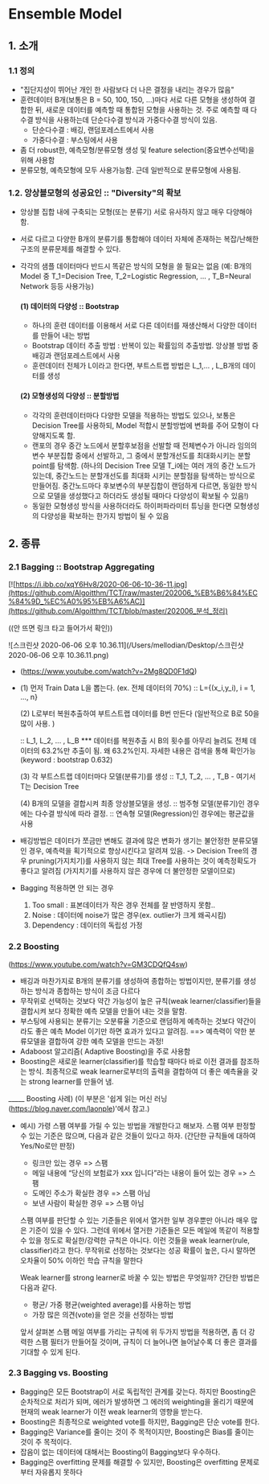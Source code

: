 # Ensemble Model

## 1. 소개

### 1.1 정의

- "집단지성이 뛰어난 개인 한 사람보다 더 나은 결정을 내리는 경우가 많음"
- 훈련데이터 B개(보통은 B = 50, 100, 150, ...)마다 서로 다른 모형을 생성하여 결합한 뒤, 새로운 데이터를 예측할 때 통합된 모형을 사용하는 것. 주로 예측할 때 다수결 방식을 사용하는데 단순다수결 방식과 가중다수결 방식이 있음.
  - 단순다수결 : 배깅, 랜덤포레스트에서 사용 
  - 가중다수결 : 부스팅에서 사용 
- 좀 더 robust한, 예측모형/분류모형 생성 및 feature selection(중요변수선택)을 위해 사용함
- 분류모형, 예측모형에 모두 사용가능함. 근데 일반적으로 분류모형에 사용됨.

### 1.2. 앙상블모형의 성공요인 :: "Diversity"의 확보

- 앙상블 집합 내에 구축되는 모형(또는 분류기)  서로 유사하지 않고 매우 다양해야 함.

- 서로 다르고 다양한 B개의 분류기를 통합해야 데이터 자체에 존재하는 복잡/난해한 구조의 분류문제를 해결할 수 있다.

- 각각의 샘플 데이터마다 반드시 똑같은 방식의 모형을 쓸 필요는 없음 (예: B개의 Model 중 T_1=Decision Tree, T_2=Logistic Regression, ... , T_B=Neural Network 등등 사용가능)

  #### (1) 데이터의 다양성 :: Bootstrap

  - 하나의 훈련 데이터를 이용해서 서로 다른 데이터를 재생산해서 다양한 데이터를 만들어 내는 방법
  - Bootstrap 데이터 추출 방법 : 반복이 있는 확률임의 추출방법. 앙상블 방법 중 배깅과 랜덤포레스트에서 사용
  - 훈련데이터 전체가 L이라고 한다면, 부트스트랩 방법은 L_1,... , L_B개의 데이터를 생성

  #### (2) 모형생성의 다양성 :: 분할방법

  - 각각의 훈련데이터마다 다양한 모델을 적용하는 방법도 있으나, 보통은 Decision Tree를 사용하되, Model 적합시 분할방법에 변화를 주어 모형이 다양해지도록 함.
  - 랜포의 경우 중간 노드에서 분할후보점을 선발할 때 전체변수가 아니라 임의의 변수 부분집합 중에서 선발하고, 그 중에서 분할개선도를 최대화시키는 분할 point를 탐색함. (하나의 Decision Tree 모델 T_i에는 여러 개의 중간 노드가 있는데, 중간노드는 분할개선도를 최대화 시키는 분할점을 탐색하는 방식으로 만들어짐. 중간노드마다 후보변수의 부분집합이 랜덤하게 다르면, 동일한 방식으로 모델을 생성했다고 하더라도 생성될 때마다 다양성이 확보될 수 있음!)
  - 동일한 모형생성 방식을 사용하더라도 하이퍼파라미터 튜닝을 한다면 모형생성의 다양성을 확보하는 한가지 방법이 될 수 있음

## 2. 종류

### 2.1 Bagging :: Bootstrap Aggregating

[![https://i.ibb.co/xqY6Hv8/2020-06-06-10-36-11.jpg](https://github.com/Algoitthm/TCT/raw/master/202006_%EB%B6%84%EC%84%9D_%EC%A0%95%EB%A6%AC)](https://github.com/Algoitthm/TCT/blob/master/202006_분석_정리)

((안 뜨면 링크 타고 들어가서 확인))

![스크린샷 2020-06-06 오후 10.36.11](/Users/mellodian/Desktop/스크린샷 2020-06-06 오후 10.36.11.png)

- (https://www.youtube.com/watch?v=2Mg8QD0F1dQ)

- (1) 먼저 Train Data L을 뽑는다. (ex. 전체 데이터의 70%) ::  L={(x_i,y_i), i = 1, ..., n} 

  (2) L로부터 복원추출하여 부트스트랩 데이터를 B번 만든다 (일반적으로 B로 50을 많이 사용. )

  :: L_1, L_2, ... , L_B *** 데이터를 복원추출 시 B의 횟수를 아무리 늘려도 전체 데이터의 63.2%만 추출이 됨. 왜 63.2%인지. 자세한 내용은 검색을 통해 확인가능(keyword : bootstrap 0.632)

  (3) 각 부트스트랩 데이터마다 모델(분류기)를 생성 :: T_1, T_2, ... , T_B - 여기서 T는 Decision Tree

  (4) B개의 모델을 결합시켜 최종 앙상블모델을 생성. :: 범주형 모델(분류기)인 경우에는 다수결 방식에 따라 결정. :: 연속형 모델(Regression)인 경우에는 평균값을 사용

- 배깅방법은 데이터가 쪼금만 변해도 결과에 많은 변화가 생기는 불안정한 분류모델인 경우, 예측력을 획기적으로 향상시킨다고 알려져 있음. -> Decision Tree의 경우 pruning(가지치기)를 사용하지 않는 최대 Tree를 사용하는 것이 예측정확도가 좋다고 알려짐 (가지치기를 사용하지 않은 경우에 더 불안정한 모델이므로)

- Bagging 적용하면 안 되는 경우

  1. Too small : 표본데이터가 작은 경우 전체를 잘 반영하지 못함..
  2. Noise : 데이터에 noise가 많은 경우(ex. outlier가 크게 왜곡시킴)
  3. Dependency : 데이터의 독립성 가정

### 2.2 Boosting

(https://www.youtube.com/watch?v=GM3CDQfQ4sw)

- 배깅과 마찬가지로 B개의 분류기를 생성하여 종합하는 방법이지만, 분류기를 생성하는 방식과 종합하는 방식이 조금 다르다
- 무작위로 선택하는 것보다 약간 가능성이 높은 규칙(weak learner/classifier)들을 결합시켜 보다 정확한 예측 모델을 만들어 내는 것을 말함.
- 부스팅에 사용되는 분류기는 오분류율 기준으로 랜덤하게 예측하는 것보다 약간이라도 좋은 예측 Model 이기만 하면 효과가 있다고 알려짐. ==> 예측력이 약한 분류모델을 결합하여 강한 예측 모델을 만드는 과정!
- Adaboost 알고리즘( Adaptive Boosting)을 주로 사용함
- Boosting은 새로운 learner(classifier)를 학습할 때마다 바로 이전 결과를 참조하는 방식. 최종적으로 weak learner로부터의 출력을 결합하여 더 좋은 예측율을 갖는 strong learner를 만들어 냄.

_____ Boosting 사례) (이 부분은 '쉽게 읽는 머신 러닝(https://blog.naver.com/laonple)'에서 참고.)

- 예시) 가령 스팸 여부를 가릴 수 있는 방법을 개발한다고 해보자. 스팸 여부 판정할 수 있는 기준은 많으며, 다음과 같은 것들이 있다고 하자. (간단한 규칙들에 대하여 Yes/No로만 판정)

  - 링크만 있는 경우 => 스팸
  - 메일 내용에 “당신의 보험료가 xxx 입니다”라는 내용이 들어 있는 경우 => 스팸
  - 도메인 주소가 확실한 경우 => 스팸 아님
  - 보낸 사람이 확실한 경우 => 스팸 아님

  스팸 여부를 판단할 수 있는 기준들은 위에서 열거한 일부 경우뿐만 아니라 매우 많은 기준이 있을 수 있다. 그런데 위에서 열거한 기준들은 모든 메일에 똑같이 적용할 수 있을 정도로 확실한/강력한 규칙은 아니다. 이런 것들을 weak learner(rule, classifier)라고 한다. 무작위로 선정하는 것보다는 성공 확률이 높은, 다시 말하면 오차율이 50% 이하인 학습 규칙을 말한다

  Weak learner를 strong learner로 바꿀 수 있는 방법은 무엇일까? 간단한 방법은 다음과 같다.

  - 평균/ 가중 평균(weighted average)를 사용하는 방법
  - 가장 많은 의견(vote)을 얻은 것을 선정하는 방법

  앞서 살펴본 스팸 메일 여부를 가리는 규칙에 위 두가지 방법을 적용하면, 좀 더 강력한 스팸 필터가 만들어질 것이며, 규칙이 더 늘어나면 늘어날수록 더 좋은 결과를 기대할 수 있게 된다.

### 2.3 Bagging vs. Boosting

- Bagging은 모든 Bootstrap이 서로 독립적인 관계를 갖는다. 하지만 Boosting은 순차적으로 처리가 되며, 에러가 발생하면 그 에러의 weighting을 올리기 때문에 현재의 weak learner가 이전 weak learner의 영향을 받는다.
- Boosting은 최종적으로 weighted vote를 하지만, Bagging은 단순 vote를 한다.
- Bagging은 Variance를 줄이는 것이 주 목적이지만, Boosting은 Bias를 줄이는 것이 주 목적이다.
- 잡음이 없는 데이터에 대해서는 Boosting이 Bagging보다 우수하다.
- Bagging은 overfitting 문제를 해결할 수 있지만, Boosting은 overfitting 문제로부터 자유롭지 못하다

